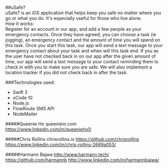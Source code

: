 ##uSafe?  
uSafe? is an iOS application that helps keep you safe no matter where you go or what you do. It's especially useful for those who live alone.  
How it works:  
Register for an account in our app, and add a few people as your emergency contacts. Once they have agreed, you can choose a task (ie jogging), an emergency contact and the amount of time you will spend on this task. Once you start this task, our app will send a text message to your emergency contact about your task and when will this task end. If you as the user have not checked back in on our app after the given amount of time, our app will send a text message to your contact reminding them to check in with you to make sure you are safe. We will also implement a location tracker if you did not check back in after the task.  

###Technologies used:  
* Swift 3  
* xCode 10
* Node.js  
* FlowRoute SMS API  
* NodeMailer  


#####Queenie Ho
queenieio.com  
https://www.linkedin.com/in/queenieho1/  

#####Chris Rollins
chrisrollins.io
https://github.com/chrisrollins
https://www.linkedin.com/in/chris-rollins-2669a053/  

#####Harmann Bajwa
http://www.harmann.tech/
https://github.com/harmannb
http://www.linkedin.com/in/harmannbajwa/
